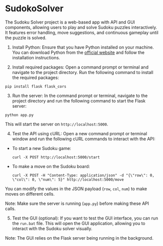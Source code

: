 # SudokoSolver
The Sudoku Solver project is a web-based app with API and GUI components, allowing users to play and solve Sudoku puzzles interactively. It features error handling, move suggestions, and continuous gameplay until the puzzle is solved.
1. Install Python: Ensure that you have Python installed on your machine. You can download Python from the [official website](https://www.python.org) and follow the installation instructions.

2. Install required packages: Open a command prompt or terminal and navigate to the project directory. Run the following command to install the required packages:

```
pip install flask flask_cors
```


3. Run the server: In the command prompt or terminal, navigate to the project directory and run the following command to start the Flask server:

```
python app.py
```


This will start the server on `http://localhost:5000`.

4. Test the API using cURL: Open a new command prompt or terminal window and run the following cURL commands to interact with the API:

- To start a new Sudoku game:
  ```
  curl -X POST http://localhost:5000/start
  ```

- To make a move on the Sudoku board:
  ```
  curl -X POST -H "Content-Type: application/json" -d "{\"row\": 0, \"col\": 0, \"num\": 5}" http://localhost:5000/move
  ```

You can modify the values in the JSON payload (`row`, `col`, `num`) to make moves on different cells.

Note: Make sure the server is running (`app.py`) before making these API calls.

5. Test the GUI (optional): If you want to test the GUI interface, you can run the `run.bat` file. This will open the GUI application, allowing you to interact with the Sudoku solver visually.

Note: The GUI relies on the Flask server being running in the background.



